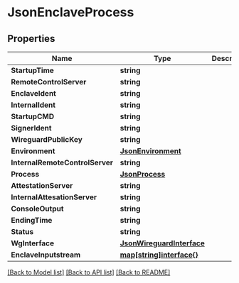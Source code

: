 # JsonEnclaveProcess

## Properties

Name | Type | Description | Notes
------------ | ------------- | ------------- | -------------
**StartupTime** | **string** |  | [optional] 
**RemoteControlServer** | **string** |  | [optional] 
**EnclaveIdent** | **string** |  | [optional] 
**InternalIdent** | **string** |  | [optional] 
**StartupCMD** | **string** |  | [optional] 
**SignerIdent** | **string** |  | [optional] 
**WireguardPublicKey** | **string** |  | [optional] 
**Environment** | [**JsonEnvironment**](json_Environment.md) |  | [optional] 
**InternalRemoteControlServer** | **string** |  | [optional] 
**Process** | [**JsonProcess**](json_Process.md) |  | [optional] 
**AttestationServer** | **string** |  | [optional] 
**InternalAttesationServer** | **string** |  | [optional] 
**ConsoleOutput** | **string** |  | [optional] 
**EndingTime** | **string** |  | [optional] 
**Status** | **string** |  | [optional] 
**WgInterface** | [**JsonWireguardInterface**](json_WireguardInterface.md) |  | [optional] 
**EnclaveInputstream** | [**map[string]interface{}**](.md) |  | [optional] 

[[Back to Model list]](../README.md#documentation-for-models) [[Back to API list]](../README.md#documentation-for-api-endpoints) [[Back to README]](../README.md)


